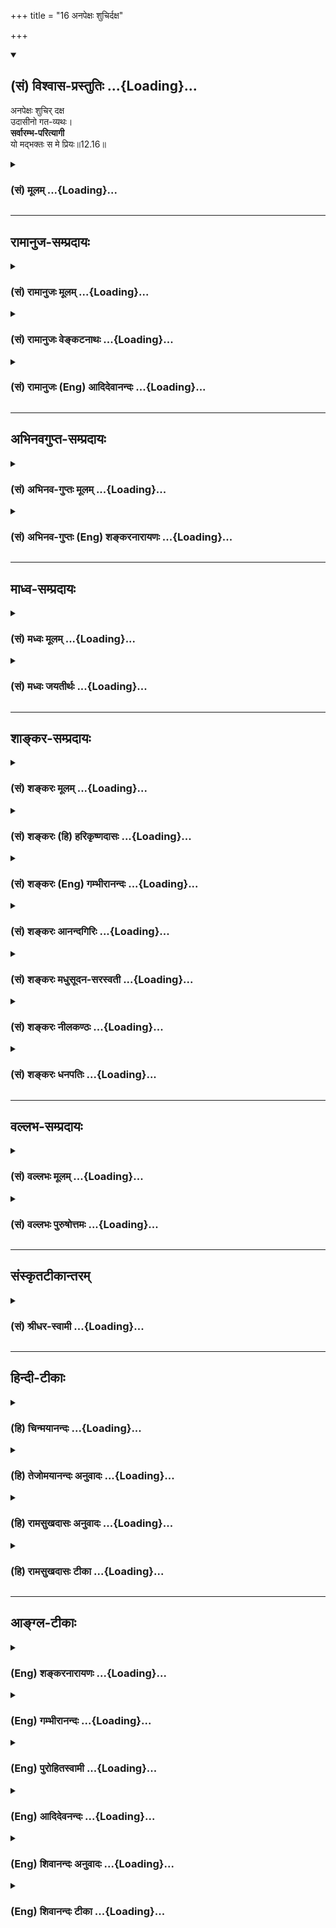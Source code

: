 +++
title = "16 अनपेक्षः शुचिर्दक्ष"

+++
<div class="js_include" newlevelforh1="2" title="(सं) विश्वास-प्रस्तुतिः" unfilled url="/purANam_vaiShNavam/mahAbhAratam/06-bhIShma-parva/03-bhagavad-gItA-parva/saMskRtam/vishvAsa-prastutiH/12_bhakti-yogaH/16_anapexaH_shuchird.md">
<details open><summary><h2>(सं) विश्वास-प्रस्तुतिः ...{Loading}...</h2></summary>

अनपेक्षः शुचिर् दक्ष  
उदासीनो गत-व्यथः।  
**सर्वारम्भ-परित्यागी**  
यो मद्भक्तः स मे प्रियः॥12.16॥
</details>
</div>
<div class="js_include collapsed" newlevelforh1="3" title="(सं) मूलम्" unfilled url="/purANam_vaiShNavam/mahAbhAratam/06-bhIShma-parva/03-bhagavad-gItA-parva/saMskRtam/mUlam/12_bhakti-yogaH/16_anapexaH_shuchird.md">
<details><summary><h3>(सं) मूलम् ...{Loading}...</h3></summary>

अनपेक्षः शुचिर्दक्ष उदासीनो गतव्यथः।  
सर्वारम्भपरित्यागी यो मद्भक्तः स मे प्रियः।।12.16।।
</details>
</div>


_________________
## रामानुज-सम्प्रदायः
<div class="js_include collapsed" newlevelforh1="3" title="(सं) रामानुजः मूलम्" unfilled url="/purANam_vaiShNavam/mahAbhAratam/06-bhIShma-parva/03-bhagavad-gItA-parva/saMskRtam/rAmAnujaH/mUlam/12_bhakti-yogaH/16_anapexaH_shuchird.md">
<details><summary><h3>(सं) रामानुजः मूलम् ...{Loading}...</h3></summary>

।।12.16।।**अनपेक्षः** -- आत्मव्यतिरिक्ते कृत्स्ने वस्तुनि अनपेक्षः;
**शुचिः** -- शास्त्रविहितद्रव्यवर्धितकायः; **दक्षः** --
शास्त्रीयक्रियोपादानसमर्थः अन्यत्र **उदासीनः; गतव्यथः** --
शास्त्रीयक्रियानिर्वृत्तौ अवर्जनीयशीतोष्णपरुषस्पर्शादिदुःखेषु
व्यथारहितः; सर्वारम्भपरित्यागी --
शास्त्रीयव्यतिरिक्तसर्वकर्मारम्भपरित्यागी; य एवंभूतो मद्भक्तः स मे
प्रियः।

</details>
</div>
<div class="js_include collapsed" newlevelforh1="3" title="(सं) रामानुजः वेङ्कटनाथः" unfilled url="/purANam_vaiShNavam/mahAbhAratam/06-bhIShma-parva/03-bhagavad-gItA-parva/saMskRtam/rAmAnujaH/venkaTanAthaH/12_bhakti-yogaH/16_anapexaH_shuchird.md">
<details><summary><h3>(सं) रामानुजः वेङ्कटनाथः ...{Loading}...</h3></summary>

  
  
।।12.16।। आत्ममात्रापेक्षत्वेन शास्त्रीयमात्रजागरूकत्वं
तद्व्यतिरिक्तेष्वत्यन्तनिरीहत्वं चाह -- अनपेक्षः इति श्लोकेन।
प्रस्तुताधिकारविरोधव्युदासाय सामान्यं विशेषे नियमयतिआत्मव्यतिरिक्त इति।
अन्येषु सङ्कोचकाभावात्कृत्स्न इत्युक्तम्। फलीभूतस्य शुचित्वस्य स्वरूपेण
विधातुमशक्यत्वात्तद्धेतौ तात्पर्यमित्याह -- शास्त्रविहितेति।
अन्यविषयसामर्थ्यस्यानुपयुक्तत्वात्तदुपयुक्तानुष्ठानसामर्थ्यं
दक्षशब्देनाभिधीयत इत्याहशास्त्रीयेति। विरोधपरिहारायौदासीन्यं
विहितव्यतिरिक्तविषयमित्याहअन्यत्रोदासीन इति।
अविहिताप्रतिषिद्धेष्वित्यर्थः। अपक्षपातिन्वमिहौदासीन्यं वदन्तःसमः शत्रौ
च \[12।18\] इत्यादिवक्ष्यमाणपौनरुक्त्यान्निरस्ताः।
निषिद्ध्यमानव्यथाप्रसङ्गं दर्शयतिशास्त्रीयक्रियानिर्वृत्ताविति।
विहितयोगारम्भादिव्यवच्छेदायाहशास्त्रीयव्यतिरिक्तेति।
साभिसन्धिकपरित्यागस्यात्र विवक्षितत्वात् माध्यस्थ्यरूपौदासीन्याद्भेदः।
यद्वा निष्प्रयत्नतारूपोदासीनत्वफलं सर्वकर्मारम्भपरित्यागः। कर्मात्र
वाक्कायव्यापारः। स एवारभ्यमाणत्वादारम्भः। तस्योपादानं वा। एतदखिलमपि
मद्भक्तिविशिष्टतयैव प्रियत्वकारणमिति मद्भक्तशब्देन विवक्षितमित्याहय
एवम्भूतो मद्भक्त इति।  
  

</details>
</div>
<div class="js_include collapsed" newlevelforh1="3" title="(सं) रामानुजः (Eng) आदिदेवानन्दः" unfilled url="/purANam_vaiShNavam/mahAbhAratam/06-bhIShma-parva/03-bhagavad-gItA-parva/saMskRtam/rAmAnujaH/english/AdidevAnandaH/12_bhakti-yogaH/16_anapexaH_shuchird.md">
<details><summary><h3>(सं) रामानुजः (Eng) आदिदेवानन्दः ...{Loading}...</h3></summary>

12.16 He who is free from 'desires', i.e., who has no longing for
anything except the self; who is 'pure', namely, whose body is nourished
on the food prescribed by the Sastras; who is an 'expert' namely, who is
an expert in performing actions prescribed by the Sastras; who is
'indifferent', i.e., not interested in matters other than those enjoined
by the Sastras; who is free from 'agony', i.e., of pain caused by heat,
cold, contact with coarse things etc., which are inevitably associated
with the performance of rites prescribed by the Sastras; who renounces
all 'undertakings,' i.e., who renounces all undertakings except those
demanded by the Sastras - the devotee who is like this is dear to Me.

</details>
</div>


_________________
## अभिनवगुप्त-सम्प्रदायः
<div class="js_include collapsed" newlevelforh1="3" title="(सं) अभिनव-गुप्तः मूलम्" unfilled url="/purANam_vaiShNavam/mahAbhAratam/06-bhIShma-parva/03-bhagavad-gItA-parva/saMskRtam/abhinava-guptaH/mUlam/12_bhakti-yogaH/16_anapexaH_shuchird.md">
<details><summary><h3>(सं) अभिनव-गुप्तः मूलम् ...{Loading}...</h3></summary>

।।12.15 -- 12.20।। यस्मादित्यादि मे प्रिया इत्यन्तम्। अनिकेतः -- इदमेव
मया कर्तव्यम् इति यस्य नास्ति प्रतिज्ञा। यथाप्राप्तहेवाकितया
सुखदुःखादिकमुपभुञ्ज्ञानः परमेश्वरविषयसमावेशितहृदयः सुखेनैव प्राप्नोति
परमकैवल्यम् इति।  
  
।। शिवम्।।

</details>
</div>
<div class="js_include collapsed" newlevelforh1="3" title="(सं) अभिनव-गुप्तः (Eng) शङ्करनारायणः" unfilled url="/purANam_vaiShNavam/mahAbhAratam/06-bhIShma-parva/03-bhagavad-gItA-parva/saMskRtam/abhinava-guptaH/english/shankaranArAyaNaH/12_bhakti-yogaH/16_anapexaH_shuchird.md">
<details><summary><h3>(सं) अभिनव-गुप्तः (Eng) शङ्करनारायणः ...{Loading}...</h3></summary>

12.16 See Comment under 12.20

</details>
</div>


_________________
## माध्व-सम्प्रदायः
<div class="js_include collapsed" newlevelforh1="3" title="(सं) मध्वः मूलम्" unfilled url="/purANam_vaiShNavam/mahAbhAratam/06-bhIShma-parva/03-bhagavad-gItA-parva/saMskRtam/madhvaH/mUlam/12_bhakti-yogaH/16_anapexaH_shuchird.md">
<details><summary><h3>(सं) मध्वः मूलम् ...{Loading}...</h3></summary>

।।12.16।। सर्वारम्भपरित्यागी इत्यादेः
सामान्यविशेषव्याख्यानव्याख्येयभावेनापुनरुक्तिः। हर्षादिभिर्मुक्त
इत्युक्ते कादाचित्कमपि भवतीतियो न हृष्यति \[12।17\] इत्युक्तम्।
उपचारपरिहारार्थं पूर्वम् आधिक्यज्ञानार्थं भक्त्यभ्यासः। ये तु सर्वाणि
कर्माणि \[12।6\] इत्यादेः प्रपञ्च एषः।

</details>
</div>
<div class="js_include collapsed" newlevelforh1="3" title="(सं) मध्वः जयतीर्थः" unfilled url="/purANam_vaiShNavam/mahAbhAratam/06-bhIShma-parva/03-bhagavad-gItA-parva/saMskRtam/madhvaH/jayatIrthaH/12_bhakti-yogaH/16_anapexaH_shuchird.md">
<details><summary><h3>(सं) मध्वः जयतीर्थः ...{Loading}...</h3></summary>

।।12.16।। पुनरुक्तिदोषमाशङ्क्य परिहरति --
**सर्वे**ति। सर्वारम्भपरितयागीशुभाशुभपरित्यागी \[12।17\],इत्यादौ
सामान्यविशेषभावेनसन्तुष्टः सततं योगी \[12।14\]सन्तुष्टो येन केनचित्
\[12।19\] इत्यादौ व्याख्यानव्याख्येयभावेनहर्षामर्षभयोद्वेगैर्मुक्तः
\[12।15\]यो न हृष्यति \[12।17\] इत्यत्र नोक्तं प्रकारद्वयं सम्भवतीत्यत
आह -- **हर्षादिभिरि**ति। निष्ठाप्रत्ययेनातीतत्वप्रतीत्या कालान्तरे
हर्षादिकं भवतीत्याशङ्क्य क्रियाप्रबन्धे विहितेन लटा प्रतिपादयतीत्यर्थः।
तर्हीदमेवास्तु; किं तेन इत्यत आह -- **उपचारे**ति। सिद्धेऽर्थे वचनमुपचारं
तात्पर्यद्योतनेन परिहरतीत्यर्थः। यो मद्भक्तः इति भक्तिः पुनःपुनरुच्यते;
तत्प्रयोजनमाह -- **आधिक्ये**ति। अद्वेष्टा \[12।13\] इत्यादिनोक्तेषु
सर्वधर्मेषु भक्तेरिति शेषः। अद्वेष्टा इत्यादेः सङ्गत्यदर्शनात्तामाह --
**ये त्वे**ति। प्रपञ्चस्तदुपलक्षितस्याभिधानम्।
अक्षरोपासकानधिकृत्यैतदुच्यते इत्यसत्। सन्निहितसम्बन्धे सति
व्यवहितसम्बन्धप्रहणायोगात्योमद्भक्तः स मे प्रियः इत्यादिवचनाच्च।

</details>
</div>


_________________
## शाङ्कर-सम्प्रदायः
<div class="js_include collapsed" newlevelforh1="3" title="(सं) शङ्करः मूलम्" unfilled url="/purANam_vaiShNavam/mahAbhAratam/06-bhIShma-parva/03-bhagavad-gItA-parva/saMskRtam/shankaraH/mUlam/12_bhakti-yogaH/16_anapexaH_shuchird.md">
<details><summary><h3>(सं) शङ्करः मूलम् ...{Loading}...</h3></summary>

।।12.16।। --,देहेन्द्रियविषयसंबन्धादिषु अपेक्षाविषयेषु **अनपेक्षः**
निःस्पृहः। **शुचिः** बाह्येन आभ्यन्तरेण च शौचेन संपन्नः। **दक्षः**
प्रत्युत्पन्नेषु कार्येषु सद्यः यथावत् प्रतिपत्तुं समर्थः। **उदासीनः** न
कस्यचित् मित्रादेः पक्षं भजते यः; सः उदासीनः यतिः। **गतव्यथः** गतभयः।
**सर्वारम्भपरित्यागी** आरभ्यन्त इति आरम्भाः इहामुत्रफलभोगार्थानि
कामहेतूनि कर्माणि सर्वारम्भाः; तान् परित्यक्तुं शीलम् अस्येति
सर्वारम्भपरित्यागी **यः मद्भक्तः सः मे प्रियः**।। किञ्च --,

</details>
</div>
<div class="js_include collapsed" newlevelforh1="3" title="(सं) शङ्करः (हि) हरिकृष्णदासः" unfilled url="/purANam_vaiShNavam/mahAbhAratam/06-bhIShma-parva/03-bhagavad-gItA-parva/saMskRtam/shankaraH/hindI/harikRShNadAsaH/12_bhakti-yogaH/16_anapexaH_shuchird.md">
<details><summary><h3>(सं) शङ्करः (हि) हरिकृष्णदासः ...{Loading}...</h3></summary>

।।12.16।। जो शरीर; इन्द्रिय; विषय और उनके सम्बन्ध आदि स्पृहाके विषयोंमें
अपेक्षारहित -- निःस्पृह है; बाहरभीतरकी शुद्धिसे सम्पन्न है; और चतुर
अर्थात् अनेक कर्त्तव्योंके प्राप्त होनेपर उनमेंसे तुरंत ही यथार्थ
कर्त्तव्यको निश्चित करनेमें समर्थ है। तथा जो उदासीन अर्थात् किसी मित्र
आदिका पक्षपात न करनेवाला संन्यासी है और गतव्यथ यानी निर्भय है। तथा जो
समस्त आरम्भोंका त्याग करनेवाला है -- जो आरम्भ किये जायँ उनका नाम आरम्भ
है; इसके अनुसार इस लोक और परलोकके फलभोगके लिये किये जानेवाले समस्त
कामनाहेतुक कर्मोंका नाम सर्वारम्भ है; उन्हें त्यागनेका जिसका स्वभाव है
ऐसा जो मेरा भक्त है वह मेरा प्यारा है।

</details>
</div>
<div class="js_include collapsed" newlevelforh1="3" title="(सं) शङ्करः (Eng) गम्भीरानन्दः" unfilled url="/purANam_vaiShNavam/mahAbhAratam/06-bhIShma-parva/03-bhagavad-gItA-parva/saMskRtam/shankaraH/english/gambhIrAnandaH/12_bhakti-yogaH/16_anapexaH_shuchird.md">
<details><summary><h3>(सं) शङ्करः (Eng) गम्भीरानन्दः ...{Loading}...</h3></summary>

12.16 Anapeksah, he who has no desires with regard to covetable things
like body, organs, objects, (their inter-) relationship, etc.; sucih,
who is pure, endowed with external and internal purity; daksah, who is
dextrous, who is able to promptly understand in the right way the duties
that present themselves; udasinah, who is impartial, the monk who does
not side with anybody-friends and others; gatavyathah, who is free from
fear; sarva-arambha-parityagi, who has renounced every undertaking-works
under-taken are arambhah; sarva-arambhah means works undertaken out of
desire for results to be enjoyed here or hereafter; he who is apt to
give them up (pari-tyaga) is sarva-arambha-parityahi; he who is such a
madbhaktah, devotee of Mine; he is priyah, dear; me, to Me. Further,

</details>
</div>
<div class="js_include collapsed" newlevelforh1="3" title="(सं) शङ्करः आनन्दगिरिः" unfilled url="/purANam_vaiShNavam/mahAbhAratam/06-bhIShma-parva/03-bhagavad-gItA-parva/saMskRtam/shankaraH/AnandagiriH/12_bhakti-yogaH/16_anapexaH_shuchird.md">
<details><summary><h3>(सं) शङ्करः आनन्दगिरिः ...{Loading}...</h3></summary>

।।12.16।। निरपेक्षत्वादिकमपि ज्ञानिनो विशेषणमित्याह -- **अनपेक्ष इति।**
आदिपदमपेक्षणीयसर्वसंग्रहार्थं; प्रतिपत्तव्येषु प्रतिपत्तुं कर्तव्येषु
कर्तुं चेत्यर्थः। परैस्ताडितस्यापि गता व्यथा भयमस्येति
व्युत्पत्तिमाश्रित्याह -- **गतेति।** नच क्षमीत्यनेन पौनरुक्त्यं
प्रत्युत्पन्नायामपि व्यथायामपकर्तृष्वनपकर्तृत्वं
क्षमित्वमित्यभ्युपगमात्।

</details>
</div>
<div class="js_include collapsed" newlevelforh1="3" title="(सं) शङ्करः मधुसूदन-सरस्वती" unfilled url="/purANam_vaiShNavam/mahAbhAratam/06-bhIShma-parva/03-bhagavad-gItA-parva/saMskRtam/shankaraH/madhusUdana-sarasvatI/12_bhakti-yogaH/16_anapexaH_shuchird.md">
<details><summary><h3>(सं) शङ्करः मधुसूदन-सरस्वती ...{Loading}...</h3></summary>

।।12.16।। अनपेक्ष इति। किंच निरपेक्षः सर्वेषु भोगोपकरणेषु
यदृच्छोपनीतेष्वपि निःस्पृहः; शुचिर्बाह्याभ्यन्तरशौचसंपन्नः; दक्ष
उपस्थितेषु ज्ञातव्येषु कर्तव्येषु च सद्य एव ज्ञातुं कर्तुं च समर्थः;
उदासीनो न कस्यचिन्मित्रादेः पक्षं भजते; यो गतव्यथः परैस्ताड्यमानस्यापि
गता नोत्पन्ना व्यथा पीडा यस्य सः; उत्पन्नायामपि व्यथायामनपकर्तृत्वं
क्षमित्वं; व्यथाकारणेषु सत्स्वप्यनुत्पन्नव्यथत्वं गतव्यथत्वमिति भेदः।
ऐहिकामुष्मिकफलानि सर्वाणि कर्माणि सर्वारम्भास्तान्परित्युक्तं शीलं यस्य
स सर्वारम्भपरित्यागी संन्यासी यो मद्भक्तः स मे प्रियः।

</details>
</div>
<div class="js_include collapsed" newlevelforh1="3" title="(सं) शङ्करः नीलकण्ठः" unfilled url="/purANam_vaiShNavam/mahAbhAratam/06-bhIShma-parva/03-bhagavad-gItA-parva/saMskRtam/shankaraH/nIlakaNThaH/12_bhakti-yogaH/16_anapexaH_shuchird.md">
<details><summary><h3>(सं) शङ्करः नीलकण्ठः ...{Loading}...</h3></summary>

।।12.16।। अस्यैव व्युत्थानावस्थामाह -- **अनपेक्ष इति।** सुखप्राप्तौ
दुःखहाने वा तत्साधने वा लिप्साशून्योऽनपेक्षः। शुचिः बाह्याभ्यन्तरशौचवान्
पुण्यापुण्याभ्यामलिप्तो वा। दक्षः भगवद्भजनादावनलसः। उदासीनो मानापमानादौ
समवृत्तिः। अतएव गता व्यथा चेतःपीडा यस्य स गतव्यथः। सर्वारम्भपरित्यागी
संन्यासित्वादेव। यो मद्भक्तः स मे प्रियः।

</details>
</div>
<div class="js_include collapsed" newlevelforh1="3" title="(सं) शङ्करः धनपतिः" unfilled url="/purANam_vaiShNavam/mahAbhAratam/06-bhIShma-parva/03-bhagavad-gItA-parva/saMskRtam/shankaraH/dhanapatiH/12_bhakti-yogaH/16_anapexaH_shuchird.md">
<details><summary><h3>(सं) शङ्करः धनपतिः ...{Loading}...</h3></summary>

।।12.16।। निरपेक्षत्वादिकमपि ज्ञानिनो विशेषणमित्याशयेनाह। अनपेक्षः
देहेन्द्रियविषयसंबन्धेषु सर्वेष्वपेक्षणीयेषु
यदृच्छायोपलब्धेष्वपेक्षाशून्यो निस्पृहः। शुचिः मृदम्ब्वादिनिमित्तेन
बाह्येन दयादिनाभ्यन्तरेण च शौचने संपन्नः पुण्यापुण्याभ्यामलिप्य इति वा।
अस्मिन्पक्षे प्रकरणाविरोधः। पुण्यापुण्ये न करोत्यस्ताभ्यामलिप्त इत्यर्थे
तु शूभाशुभपरित्यागीत्येन पौनरुक्त्यं बोध्यम्। दक्षः प्रत्युत्पन्नेषु
कर्तव्येषु यथावज्ज्ञातु कर्तुं न कुशलो नत्वलसः। कस्यचिन्मित्रादेः
पक्षपातं न भजत इत्युदासीनः। यत्तु मानापमानादौ समवृत्तिरुदासीन इति तन्न।
तथा मानापमानयोरित्यादिना पौनरुक्त्यापत्तेः। ताडितुमुद्यतादपि
व्यथानिमित्तं गतं भयं यस्मात्। नच क्षमीत्यनेन पौनरुक्त्यं परैस्ताडितस्य
प्रत्युत्पन्नायामापि पीडायां तन्निमित्तं ताडनकर्तृषु ताडनाद्यकर्तुत्वं
क्षमित्वमित्यभ्युपगमात्।
अतएवैहिकामुष्मकदुःखनिवृत्तितत्सुखप्राप्त्यर्थानि कर्माणि आरभ्यन्त
इत्यारम्भास्तान् परियक्तुं शीलमस्य स सर्वारम्भपरित्यागी। यतो
भयहेतुभूतसर्वारम्भपरित्यागी अतो गतव्यथ इति वा। यो मद्भक्तः स मे प्रियः।

</details>
</div>


_________________
## वल्लभ-सम्प्रदायः
<div class="js_include collapsed" newlevelforh1="3" title="(सं) वल्लभः मूलम्" unfilled url="/purANam_vaiShNavam/mahAbhAratam/06-bhIShma-parva/03-bhagavad-gItA-parva/saMskRtam/vallabhaH/mUlam/12_bhakti-yogaH/16_anapexaH_shuchird.md">
<details><summary><h3>(सं) वल्लभः मूलम् ...{Loading}...</h3></summary>

।।12.16।। अनपेक्ष इति। मत्सेवातिरिक्तं सालोक्यादिकमपि नापेक्षते।
तथासालोक्यसार्ष्टिसारूप्यसामीप्यैकत्वमप्युत। दीयमानं न गृह्णन्ति विना
मत्सेवनं जनाः \[3।29।13\] इति भागवतवचनात्। शुचिराचारवान्आचारप्रभवो
धर्मस्तेनैव च सुखी भवेत् इति वाक्यात्। तथा भगवत्सेवायां
तत्तच्छृङ्गारयोजने दक्षः चतुरः। तत्प्रतिकूले गृहादावुदासीनः। तत्रापि
गतव्यथःभार्यादीनां तथाऽन्येषामसतश्चाक्रमं सहेत् तथा कलत्रादिकं प्रतिकूलं
दृष्ट्वा तदीयसर्वविषयारम्भपरित्यागी च। सेवायां हिउद्वेगः प्रतिबन्धो वा
भोगो वा स्यात्तु बाधकः इति श्रीमदाचार्यैरप्युच्यते; अतः
सर्वारम्भभोगोऽनुचितः घातकत्वात्। य एवम्भूतो भक्तः स मे प्रियः।

</details>
</div>
<div class="js_include collapsed" newlevelforh1="3" title="(सं) वल्लभः पुरुषोत्तमः" unfilled url="/purANam_vaiShNavam/mahAbhAratam/06-bhIShma-parva/03-bhagavad-gItA-parva/saMskRtam/vallabhaH/puruShottamaH/12_bhakti-yogaH/16_anapexaH_shuchird.md">
<details><summary><h3>(सं) वल्लभः पुरुषोत्तमः ...{Loading}...</h3></summary>

  
  
।।12.16।। किञ्च। अनपेक्षः सेवादौ स्वमनोऽतिरिक्तापेक्षारहितः समर्थ इति
यावत्। शुचिः मत्स्मरणवान्; दक्षः भजनस्वरूपज्ञानवान्; उदासीनः लोकेषु;
गतव्यथः मानसिकक्लेशरहितः; सर्वारम्भपरित्यागी
दृष्टश्रुतफलककर्माऽनुद्यमानस्वभावः। एतादृशो मद्भक्तः मद्भजनकर्त्ता स मे
प्रियः।  
  

</details>
</div>


_________________
## संस्कृतटीकान्तरम्
<div class="js_include collapsed" newlevelforh1="3" title="(सं) श्रीधर-स्वामी" unfilled url="/purANam_vaiShNavam/mahAbhAratam/06-bhIShma-parva/03-bhagavad-gItA-parva/saMskRtam/shrIdhara-svAmI/12_bhakti-yogaH/16_anapexaH_shuchird.md">
<details><summary><h3>(सं) श्रीधर-स्वामी ...{Loading}...</h3></summary>

।।12.16।। किंच **-- अनपेक्ष इति।** अनपेक्षो यदृच्छोपस्थितेऽप्यर्थे
निस्पृहः; शुचिर्बाह्याभ्यन्तरशौचसंपन्नः; तक्षोऽनलसः; उदासीनः
पक्षपातरहितः; गतव्यथ आधिशून्यः
सर्वान्दृष्टादृष्टार्थानारम्भानुद्यमान्परित्यक्तुं शीलं यस्य स एवंभूतः
सन् यो मद्भक्तः स मे प्रियः।

</details>
</div>


_________________
## हिन्दी-टीकाः
<div class="js_include collapsed" newlevelforh1="3" title="(हि) चिन्मयानन्दः" unfilled url="/purANam_vaiShNavam/mahAbhAratam/06-bhIShma-parva/03-bhagavad-gItA-parva/hindI/chinmayAnandaH/12_bhakti-yogaH/16_anapexaH_shuchird.md">
<details><summary><h3>(हि) चिन्मयानन्दः ...{Loading}...</h3></summary>

।।12.16।। यह तीसरा भाग है। ज्ञानी भक्त के चरित्र पर यह श्लोक और अधिक
प्रकाश डालता है। पूर्व के दो भागों में उसके चौदह लक्षण बताये जा चुके
हैं; और अब इन छ गुणों को बताकर भक्त के चित्र को और अधिक स्पष्ट किया जा
रहा है। जो अनपेक्ष (अपेक्षारहित) है सामान्य पुरुष अपने सुख और शान्ति के
लिए बाह्य देश; काल; वस्तु ; व्यक्ति और परिस्थितियों पर आश्रित होता है।
इनमें से प्रिय की प्राप्ति होने पर वह क्षण भर रोमांचित कर देने वाले
हर्षोल्लास का अनुभव करता है। परन्तु एक सच्चा भक्त अपने सुख के लिए बाह्य
जगत् की अपेक्षा नहीं रखता; क्योंकि उसकी प्रेरणा; समता और प्रसन्नता का
स्रोत हृदयस्थ आत्मा ही होता है। जो शुचि अर्थात् शुद्ध है एक सच्चा भक्त
शारीरिक शुद्धि तथा उसी प्रकार आन्तरिक शुद्धि से भी सम्पन्न होता है। जो
भक्त साधक की स्थिति में भी शरीर मन और जगत् के साथ अपने सम्बन्धों में
शुद्धि रखने के प्रति जागरूक रहता है वही फिर सिद्ध भक्त शुचि को प्राप्त
होता है। यह एक सुविदित तथ्य है कि कोई पुरुष जिस वातावरण में रहता है; उसे
देखकर तथा उसकी वस्तुओं; वस्त्रों आदि की दशा देखकर उस पुरुष के स्वभाव;
अनुशासन तथा संस्कृति का अनुमान किया जा सकता है। शारीरिक शुचिता तथा
व्यवहार में भी पवित्रता रखने पर भारत में अत्यधिक बल दिया गया है। बाह्य
शुद्धि के बिना आन्तरिक शुद्धि मात्र दिवास्वप्न; या व्यर्थ की आशा ही
सिद्ध होगी। दक्ष (कुशल) सदा सजगता तो सुगठित पुरुष का स्वभाव ही बन जाता
है। किसी भी कार्य़ की सफलता की कुंजी उत्साह है। कुशल और समर्थ व्यक्ति वह
नहीं है जो अपने व्यवहार और कार्य में त्रुटियां करता रहता है। दक्ष भक्त
मन से सजग और बुद्धि से समर्थ होता है। उसमें मन की शक्ति का अपव्यय नहीं
होता अत एक बार किसी कार्य का उत्तरदायित्व अपने कन्धों पर लेने के पश्चात्
वह उस कार्य का सिद्धि के लिए सदा तत्पर रहता है। जैसा कि हम देख रहे हैं;
यदि धार्मिक कहे जाने वाले लोग अपने कार्य में आलसी; असावधान और अशिष्ट हो
गये हैं; तो हम समझ सकते हैं कि हिन्दू धर्म अपने प्राचीन वैभव से कितना
दूर भटक गया है। उदासीन समाज में ऐसे अनेक भक्त कहे जाने वाले लोगों का
मिलना कठिन नहीं हैं; जिन्होंने अपने आप को एक अनभिव्यक्त दुखपूर्ण स्थिति
में समर्पित कर दिया है और उसका कारण केवल यह है कि किसी ने उसके साथ
विश्वासघात अथवा दुर्व्यवहार किया था। ऐसे मूढ़ भक्त सोचते हैं कि समाज के
इन अपराधों के प्रति वे उदासीन रहेंगे। बाद में उनकी भक्ति ही उन्हें एक
दुर्भाग्यपूर्ण दायित्व प्रतीत होने लगती है; न कि एक वास्तविक लाभ
दर्शनशास्त्र को विपरीत समझने पर उसकी समाप्ति समाज के आत्मघात में ही होती
है। उदासीन भाव का प्रयोजन केवल अपने मन की शक्तियों का अपव्यय रोकने के लिए
ही है। मनुष्य के जीवन में; छोटीछोटी कठिनाइयाँ; सामान्य बीमारियां
सुखसुविधा का अभाव आदि का होना तो स्वाभाविक और सामान्य बात है। उनको ही
अत्यधिक महत्व देना और उनकी निवृत्ति के लिए दिन रात प्रयत्न करते रहने का
अर्थ जीवन भर परिस्थितियों को अनुकूल बनाने के संघर्ष में ही डूबे रहना है।
यहाँ साधक को यह उपदेश दिया गया है कि जीवन की इन साधारण परिस्थितियों में
वह अपनी मानसिक शक्ति को व्यर्थ ही नहीं खोने दे; बल्कि इन घटनाओं में
उदासीन भाव से रहकर शक्ति का संचय करे। छोटेमोटे दुख और कष्ट अनित्य होने
के कारण स्व्ात ही निवृत्त हो जाते हैं; अत उनके लिए चिन्ता और संघर्ष करने
की कोई आवश्यकता नहीं है। व्यथारहित (भयरहित) जब मनुष्य किसी वस्तु विशेष की
कामना से अभिभूत हो जाता है; तब उसे मन में यह भय लगा रहता है कि कहीं उसकी
इच्छा अतृप्त ही न रह जाये। परन्तु ज्ञानी भक्त सब कामनाओं से मुक्त होने
के कारण निर्भय होता है। सर्वारम्भ परित्यागी संस्कृत में आरम्भ शब्द का
अर्थ कर्म भी होता है। अत सर्वारम्भ परित्यागी शब्द का अर्थ कोई यह नहीं
समझे कि भक्त वह है; जो सब कर्मों का त्याग कर देता है इस प्रकार के
शाब्दिक अर्थ के कारण बहुसंख्यक हिन्दू लोग कर्म करने में अकुशल और आलसी हो
गये हैं। इन लोगों को देखकर ही अन्य लोग हमारी आलोचना करते हुए कहते हैं कि
हिन्दू धर्म में आलस्य को ही दैवी आदर्श के रूप में गौरवान्वित किया गया है
परन्तु यह अनुचित है; क्योंकि इस शब्द के आशय की सर्वथा उपेक्षा की गयी है।
यदि कोई व्यक्ति किसी कर्म में निश्चित प्रारम्भ देखता है; तो इसका अर्थ यह
हुआ कि वह स्वयं को उस कर्म का आरम्भकर्ता मानता है। उसके मन में यह भाव
दृढ़ होना चाहिए कि उसने ही यह कर्म विशेष किसी विशेष फल को प्राप्त करने
के लिए प्रारम्भ किया है; जिसे प्राप्त कर वह कोई निश्चित लाभ या सुख
प्राप्त करेगा। जो पुरुष भगवान् का भक्त है; और सांस्कृतिक पूर्णत्व को
प्राप्त करना चाहता है; उसको इस प्रकार के मान और कर्तृत्व के अभिमान को
सर्वथा त्याग कर निरहंकार भाव से जगत् में कर्म करने चाहिए। वास्तविकता यह
है कि हमारे जीवन में कोई भी कर्म नया नहीं है; जिसका अपना स्वतन्त्र
प्रारम्भ और समाप्ति हो। सम्पूर्ण जगत् के सनातन कर्म व्यापार में ही सभी
कर्मों का समावेश हो जाता है। यदि भलीभांति विचार किया जाये तो ज्ञात होगा
कि हमारे सभी कर्म जगत् में उपलब्ध वस्तुओं और स्थितियों से नियन्त्रित;
नियमित; शासित और प्रेरित होते हैं। ईश्वर के भक्त को विश्व की इस एकता का
सदैव भान बना रहता है; और इसलिए; वह जगत् में सदा ईश्वर के हाथों में एक
करण या निमित्त के रूप में कर्म करता है; न कि किसी कर्म के स्वतन्त्र
कर्ता के रूप में। उपर्युक्त सद्गुणों से सम्पन्न भक्त मुझे प्रिय है। भक्त
के कुछ और लक्षण बताते हुए भगवान् कहते हैं

</details>
</div>
<div class="js_include collapsed" newlevelforh1="3" title="(हि) तेजोमयानन्दः अनुवादः" unfilled url="/purANam_vaiShNavam/mahAbhAratam/06-bhIShma-parva/03-bhagavad-gItA-parva/hindI/tejomayAnandaH/anuvAdaH/12_bhakti-yogaH/16_anapexaH_shuchird.md">
<details><summary><h3>(हि) तेजोमयानन्दः अनुवादः ...{Loading}...</h3></summary>

।।12.16।। जो अपेक्षारहित, शुद्ध, दक्ष, उदासीन, व्यथारहित और सर्वकर्मों
का संन्यास करने वाला मेरा भक्त है, वह मुझे प्रिय है।।

</details>
</div>
<div class="js_include collapsed" newlevelforh1="3" title="(हि) रामसुखदासः अनुवादः" unfilled url="/purANam_vaiShNavam/mahAbhAratam/06-bhIShma-parva/03-bhagavad-gItA-parva/hindI/rAmasukhadAsaH/anuvAdaH/12_bhakti-yogaH/16_anapexaH_shuchird.md">
<details><summary><h3>(हि) रामसुखदासः अनुवादः ...{Loading}...</h3></summary>

।।12.16।। जो आकाङ्क्षासे रहित, बाहर-भीतरसे पवित्र, दक्ष, उदासीन, व्यथासे
रहित और सभी आरम्भोंका अर्थात् नये-नये कर्मोंके आरम्भका सर्वथा त्यागी है,
वह मेरा भक्त मुझे प्रिय है।

</details>
</div>
<div class="js_include collapsed" newlevelforh1="3" title="(हि) रामसुखदासः टीका" unfilled url="/purANam_vaiShNavam/mahAbhAratam/06-bhIShma-parva/03-bhagavad-gItA-parva/hindI/rAmasukhadAsaH/TIkA/12_bhakti-yogaH/16_anapexaH_shuchird.md">
<details><summary><h3>(हि) रामसुखदासः टीका ...{Loading}...</h3></summary>

।।12.16।।***व्याख्या--*'अनपेक्षः'--**भक्त भगवान्को ही सर्वश्रेष्ठ मानता
है। उसकी दृष्टिमें भगवत्प्राप्तिसे बढ़कर दूसरा कोई लाभ नहीं होता। अतः
संसारकी किसी भी वस्तुमें उसका किञ्चिन्मात्र भी खिंचाव नहीं होता। इतना ही
नहीं; अपने कहलानेवाले शरीर, इन्द्रियों, मन, बुद्धिमें भी उसका अपनापन
नहीं रहता, प्रत्युत वह उनको भी भगवान्का ही मानता है, जो कि वास्तवमें
भगवान्के ही हैं। अतः उसको शरीर-निर्वाहकी भी चिन्ता नहीं होती। फिर वह और
किस बातकी अपेक्षा करे; अर्थात् फिर उसे किसी भी वस्तुकी
इच्छा-वासना-स्पृहा नहीं रहती।  
  
भक्तपर चाहे कितनी ही बड़ी आपत्ति आ जाय, आपत्तिका ज्ञान होनेपर भी उसके
चित्तपर प्रतिकूल प्रभाव नहीं होता। भयंकर-से-भयंकर परिस्थितिमें भी वह
भगवान्की लीलाका अनुभव करके मस्त रहता है। इसलिये वह किसी प्रकारकी
अनुकूलताकी कामना नहीं करता।  
  
नाशवान् पदार्थ तो रहते नहीं, उनका वियोग अवश्यम्भावी है और अविनाशी
परमात्मासे कभी वियोग होता ही नहीं --इस वास्तविकताको जाननेके कारण भक्तमें
स्वाभाविक ही नाशवान् पदार्थोंकी इच्छा पैदा नहीं होती।  
यह बात खास ध्यान देनेकी है कि केवल इच्छा करनेसे शरीर-निर्वाहके पदार्थ
मिलते हों तथा इच्छा न करनेसे न मिलते हों--ऐसा कोई नियम नहीं है।
वास्तवमें शरीर-निर्वाहकी आवश्यक सामग्री स्वतः प्राप्त होती है; क्योंकि
जीवमात्रके शरीर-निर्वाहकी आवश्यक सामग्रीका प्रबन्ध भगवान्की ओरसे पहले ही
हुआ रहता है। इच्छा करनेसे तो आवश्यक वस्तुओंकी प्राप्तिमें बाधा ही आती
है। अगर मनुष्य किसी वस्तुको अपने लिये अत्यन्त आवश्यक समझकर वह वस्तु कैसे
मिले; कहाँ मिले; कब मिले;' -- ऐसी प्रबल इच्छाको अपने अन्तःकरणमें पकड़े
रहता है, तो उसकी उस इच्छाका विस्तार नहीं हो पाता अर्थात् उसकी वह इच्छा
दूसरे लोगोंके अन्तःकरणतक नहीं पहुँच पाती। इस कारण दूसरे लोगोंके
अन्तःकरणमें उस आवश्यक वस्तुको देनेकी इच्छा या प्रेरणा नहीं होती। प्रायः
देखा जाता है कि लेनेकी प्रबल इच्छा रखनेवाले-(चोर आदि) को कोई देना नहीं
चाहता। इसके विपरीत किसी वस्तुकी इच्छा न रखनेवाले विरक्त त्यागी और बालककी
आवश्यकताओंका अनुभव अपने-आप दूसरोंको होता है, और दूसरे उनके
शरीर-निर्वाहका अपने-आप प्रसन्नतापूर्वक प्रबन्ध करते हैं। इससे यह सिद्ध
हुआ कि इच्छा न करनेसे जीवन-निर्वाहकी आवश्यक वस्तुएँ बिना माँगे स्वतः
मिलती हैं। अतः वस्तुओंकी इच्छा करना केवल मूर्खता और अकारण दुःख पाना ही
है। सिद्ध भक्तको तो अपने कहे जानेवाले शरीरकी भी अपेक्षा नहीं होती;
इसलिये वह सर्वथा निरपेक्ष होता है।  
किसी-किसी भक्तको तो इसकी भी अपेक्षा नहीं होती कि भगवान् दर्शन दें!
भगवान् दर्शन दें तो आनन्द, न दें तो आनन्द! वह तो सदा भगवान्की प्रसन्नता
और कृपाको देखकर मस्त रहता है। ऐसे निरपेक्ष भक्तके पीछे-पीछे भगवान् भी
घूमा करते हैं! भगवान् स्वयं कहते हैं --  
    **निरेपक्षं मुनिं शान्तं निर्वैरं समदर्शनम्।**  
  
**    अनुव्रजाम्यहं नित्यं पूयेयेत्यङ्घ्रिरेणुभिः।।**  
                                
(श्रीमद्भा0 11। 14। 16)  
'जो निरपेक्ष (किसीकी अपेक्षा न रखनेवाला), निरन्तर मेरा मनन करनेवाला,
शान्त, द्वेष-रहित और सबके प्रति समान दृष्टि रखनेवाला है, उस महात्माके
पीछे-पीछे मैं सदा यह सोचकर घूमा करता हूँ कि उसकी चरण-रज मेरे ऊपर पड़ जाय
और मैं पवित्र हो जाऊँ। '  
किसी वस्तुकी इच्छाको लेकर भगवान्की भक्ति करनेवाला मनुष्य वस्तुतः उस
इच्छित वस्तुका ही भक्त होता है; क्योंकि (वस्तुकी ओर लक्ष्य रहनेसे) वह
वस्तुके लिये ही भगवान्की भक्ति करता है, न कि भगवान्के लिये। परन्तु
भगवान्की यह उदारता है कि उसको भी अपना भक्त मानते हैं (गीता 7। 16);
क्योंकि वह इच्छित वस्तुके लिये किसी दूसरेपर भरोसा न रखकर अर्थात् केवल
भगवान्पर भरोसा रखकर ही भजन करता है। इतना ही नहीं, भगवान् भक्त ध्रुवकी
तरह उस (अर्थार्थी भक्त) की इच्छा पूरी करके उसको सर्वथा निःस्पृह भी बना
देते हैं।  
  
**'शुचिः'--**शरीरमें अहंता-ममता (मैं-मेरापन) न रहनेसे भक्तका शरीर
अत्यन्त पवित्र होता है। अन्तःकरणमें राग-द्वेष, हर्ष-शोक, काम-क्रोधादि
विकारोंके न रहनेसे उसका अन्तःकरण भी अत्यन्त पवित्र होता है। ऐसे
(बाहर-भीतरसे अत्यन्त पवित्र) भक्तके दर्शन, स्पर्श, वार्तालाप और चिन्तनसे
दूसरे लोग भी पवित्र हो जाते हैं। तीर्थ सब लोगोंको पवित्र करते हैं;
किन्तु ऐसे भक्त तीर्थोंको भी तीर्थत्व प्रदान करते हैं अर्थात् तीर्थ भी
उनके चरण-स्पर्शसे पवित्र हो जाते हैं (पर भक्तोंके मनमें ऐसा अहंकार नहीं
होता)। ऐसे भक्त अपने हृदयमें विराजित **'पवित्राणां पवित्रम्'**
(पवित्रोंको भी पवित्र करनेवाले) भगवान्के प्रभावसे तीर्थोंको भी महातीर्थ
बनाते हुए विचरण करते हैं -- **तीर्थीकुर्वन्ति तीर्थानि स्वान्तःस्थेन
गदाभृता**।। (श्रीमद्भा0 1। 13। 10)महाराज भगीरथ गङ्गाजीसे कहते हैं --
**साधवो न्यासिनः शान्ता ब्रह्मिष्ठा लोकपावनाः।**  
  
**हरन्त्यघं तेऽङ्गसङ्गात् तेष्वास्ते ह्यघभिद्धरिः।।**(श्रीमद्भा0 9। 9।
6)'माता! जिन्होंने लोक-परलोककी समस्त कामनाओंका त्याग कर दिया है, जो
संसारसे उपरत होकर अपने-आपमें शान्त हैं, जो ब्रह्मनिष्ठ और लोकोंको पवित्र
करनेवाले परोपकारी साधु पुरुष हैं, वे अपने अङ्गस्पर्शसे तुम्हारे
(पापियोंके अङ्ग-स्पर्शसे आये) समस्त पापोंको नष्ट कर देंगे; क्योंकि उनके
हृदयमें समस्त पापोंका नाश करनेवाले भगवान् सर्वदा निवास करते
हैं। '**'दक्षः'--**जिसने करनेयोग्य काम कर लिया है, वही दक्ष है।
मानव-जीवनका उद्देश्य भगवत्प्राप्ति ही है। इसीके लिये मनुष्यशरीर मिला है।
अतः जिसने अपना उद्देश्य पूरा कर लिया अर्थात् भगवान्को प्राप्त कर लिया,
वही वास्तवमें दक्ष अर्थात् चतुर है। भगवान् कहते हैं -- **एषा बुद्धिमतां
बुद्धिर्मनीषा च मनीषिणाम्।**  
  
**यत्सत्यमनृतेनेह मर्त्येनाप्नोति मामृतम्।।**(श्रीमद्भा0 11। 29।
22)'विवेकियोंके विवेक और चतुरोंकी चतुराईकी पराकाष्ठा इसीमें है कि वे इस
विनाशी और असत्य शरीरके द्वारा मुझ अविनाशी एवं सत्य तत्त्वको प्राप्त कर
लें। ' सांसारिक दक्षता (चतुराई) वास्तवमें दक्षता नहीं है। एक दृष्टिसे तो
व्यवहारमें अधिक दक्षता होना कलङ्क ही है; क्योंकि इससे अन्तःकरणमें जड
पदार्थोंका आदर बढ़ता है, जो मनुष्यके पतनका कारण होता है। सिद्ध भक्तमें
व्यावहारिक (सांसारिक) दक्षता भी होती है। परन्तु व्यावहारिक दक्षताको
पारमार्थिक स्थितिकी कसौटी मानना वस्तुतः सिद्ध भक्तका अपमान ही करना
है।**'उदासीनः'--**उदासीन शब्दका अर्थ है -- उत्आसीन अर्थात् ऊपर बैठा हुआ,
तटस्थ, पक्षपातसे रहित। विवाद करनेवाले दो व्यक्तियोंके प्रति जिसका सर्वथा
तटस्थ भाव रहता है, उसको उदासीन कहा जाता है। उदासीन शब्द निर्लिप्तताका
द्योतक है। जैसे ऊँचे पर्वतपर खड़े हुए पुरुषपर नीचे पृथ्वीपर लगी हुई आग
या बाढ़ आदिका कोई असर नहीं पड़ता, ऐसे ही किसी भी अवस्था, घटना, परिस्थिति
आदिका भक्तपर कोई असर नहीं पड़ता, वह सदा निर्लिप्त रहता है। जो मनुष्य
भक्तका हित चाहता है तथा उसके अनुकूल आचरण करता है, वह उसका मित्र समझा
जाता है और जो मनुष्य भक्तका अहित चाहता है तथा उसके प्रतिकूल आचरण करता
है; वह उसका शत्रु समझा जाता है। इस प्रकार मित्र और शत्रु समझे जानेवाले
व्यक्तिके साथ भक्तके बाहरी व्यवहारमें फरक मालूम दे सकता है; परन्तु
भक्तके अन्तःकरणमें दोनों मनुष्योंके प्रति किञ्चिन्मात्र भी भेदभाव नहीं
होता। वह दोनों स्थितियोंमें सर्वथा उदासीन अर्थात् निर्लिप्त रहता
है। भक्तके अन्तःकरणमें अपनी स्वतन्त्र सत्ता नहीं रहती। वह शरीरसहित
सम्पूर्ण संसारको परमात्माका ही मानता है। इसलिये उसका व्यवहार पक्षपातसे
रहित होता है।**'गतव्यथः'--**कुछ मिले या न मिले, कुछ भी आये या चला जाय,
जिसके चित्तमें दुःख-चिन्ता-शोकरूप हलचल कभी होती ही नहीं, उस भक्तको यहाँ
**'गतव्यथः'** कहा गया है। यहाँ 'व्यथा' शब्द केवल दुःखका वाचक नहीं है।
अनुकूलताकी प्राप्ति होनेपर चित्तमें प्रसन्नता तथा प्रतिकूलताकी प्राप्ति
होनेपर चित्तमें खिन्नताकी जो हलचल होती है, वह भी 'व्यथा' ही है। अतः
अनुकूलता तथा प्रतिकूलतासे अन्तःकरणमें होनेवाले राग-द्वेष, हर्ष-शोक आदि
विकारोंके सर्वथा अभावको ही यहाँ **'गतव्यथः'** पदसे कहा गया है।  
  
**'सर्वारम्भपरित्यागी'--**भोग और संग्रहके उद्देश्यसे नयेनये कर्म करनेको
'आरम्भ' कहते हैं; जैसे -- सुखभोगके उद्देश्यसे घरमें नयी-नयी चीजें इकट्ठी
करना, वस्त्र खरीदना; रुपये बढ़ानेके उद्देश्यसे नयीनयी दूकानें खोलना, नया
व्यापार शुरू करना आदि। भक्त भोग और संग्रहके लिये किये जानेवाले मात्र
कर्मोंका सर्वथा त्यागी होता है **(टिप्पणी प₀ 656.1)**। जिसका उद्देश्य
संसारका है और जो वर्ण, आश्रम, विद्या, बुद्धि, योग्यता, पद, अधिकार आदिको
लेकर,अपनेमें विशेषता देखता है, वह भक्त नहीं होता। भक्त भगवन्निष्ठ होता
है। अतः उसके कहलानेवाले शरीर, इन्द्रि, मन, बुद्धि, क्रिया फल आदि सब
भगवान्के अर्पित होते हैं। वास्तवमें इन शरीरादिके मालिक भगवान् ही हैं।
प्रकृति और प्रकृतिका कार्यमात्र भगवान्का है। अतः भक्त एक भगवान्के सिवाय
किसीको भी अपना नहीं मानता। वह अपने लिये कभी कुछ नहीं करता। उसके द्वारा
होनेवाले मात्र कर्म भगवान्की प्रसन्नताके लिये ही होते हैं। धन-सम्पत्ति,
सुख-आराम, मान-बड़ाई आदिके लिये किये जानेवाले कर्म उसके द्वारा कभी होते
ही नहीं। जिसके भीतर परमात्मतत्त्वकी प्राप्तिकी ही सच्ची लगन लगी है, वह
साधक चाहे किसी भी मार्गका क्यों न हो, भोग भोगने और संग्रह करनेके
उद्देश्यसे वह कभी कोई नया कर्म आरम्भ नहीं करता।**'यो मद्भक्तः स मे
प्रियः' --** भगवान्में स्वाभाविक ही इतना महान् आकर्षण है कि भक्त स्वतः
उनकी ओर खिंच जाता है, उनका प्रेमी हो जाता है।**आत्मारामाश्च मुनयो
निर्ग्रन्था अप्युरुक्रमे।**  
  
कुर्वन्त्यहैतुकीं भक्तिमित्थम्भूतगुणो हरिः।। (श्रीमद्भा0 1। 7।
10)'ज्ञानके द्वारा जिनकी चित्-जड-ग्रन्थि कट गयी है, ऐसे आत्माराम मुनिगण
भी भगवान्की हेतुरहित (निष्काम) भक्ति किया करते हैं; क्योंकि भगवान्के गुण
ही ऐसे हैं कि वे प्राणियोंको अपनी ओर खींच लेते हैं। यहाँ प्रश्न हो सकता
है कि अगर भगवान्में इतना महान् आकर्षण है, तो सभी मनुष्य भगवान्की ओर
क्यों नहीं खिंच जाते, उनके प्रेमी क्यों नहीं हो जाते; वास्तवमें देखा जाय
तो जीव भगवान्का ही अंश है। अतः उसका भगवान्की ओर स्वतः-स्वाभाविक आकर्षण
होता है। परन्तु जो भगवान् वास्तवमें अपने हैं, उनको तो मनुष्यने अपना माना
नहीं और जो मन-बुद्धि-इन्द्रियाँ शरीर-कुटुम्बादि अपने नहीं हैं, उनको उसने
अपना मान लिया। इसीलिये वह शारीरिक निर्वाह और सुखकी कामनासे सांसारिक
भोगोंकी ओर आकृष्ट हो गया तथा अपने अंशी भगवान्से दूर (विमुख) हो गया। फिर
भी उसकी यह दूरी वास्तविक नहीं माननी चाहिये। कारण कि नाशवान् भोगोंकी ओर
आकृष्ट होनेसे उसकी भगवान्से दूरी दिखायी तो देती है, पर वास्तवमें दूरी है
नहीं; क्योंकि उन भोगोंमें भी तो सर्वव्यापी भगवान् परिपूर्ण हैं। परन्तु
इन्द्रियोंके विषयोंमें अर्थात् भोगोंमें ही आसक्ति होनेके कारण उसको उनमें
छिपे भगवान् दिखायी नहीं देते। जब इन नाशवान् भोगोंकी ओर उसका आकर्षण नहीं
रहता, तब वह स्वतः ही भगवान्की ओर खिंच जाता है। संसारमें किञ्चिन्मात्र भी
आसक्ति न रहनेसे भक्तका एकमात्र भगवान्में स्वतः प्रेम होता है। ऐसे
अनन्यप्रेमी भक्तको भगवान् **'मद्भक्तः'** कहते हैं। जिस भक्तका भगवान्में
अनन्य प्रेम है, वह भगवान्को प्रिय होता है।  
  
***सम्बन्ध--***सिद्ध भक्तके पाँच लक्षणोंवाला चौथा प्रकरण आगेके श्लोकमें
आया है।

</details>
</div>


_________________
## आङ्ग्ल-टीकाः
<div class="js_include collapsed" newlevelforh1="3" title="(Eng) शङ्करनारायणः" unfilled url="/purANam_vaiShNavam/mahAbhAratam/06-bhIShma-parva/03-bhagavad-gItA-parva/english/shankaranArAyaNaH/12_bhakti-yogaH/16_anapexaH_shuchird.md">
<details><summary><h3>(Eng) शङ्करनारायणः ...{Loading}...</h3></summary>

12.16. He, who does not expect \[anything\]; who is pure, dexterous,
unconcerned, untroubled; and who has renonced all his undertakings all
around-that devotee of Mine is dear to Me.

</details>
</div>
<div class="js_include collapsed" newlevelforh1="3" title="(Eng) गम्भीरानन्दः" unfilled url="/purANam_vaiShNavam/mahAbhAratam/06-bhIShma-parva/03-bhagavad-gItA-parva/english/gambhIrAnandaH/12_bhakti-yogaH/16_anapexaH_shuchird.md">
<details><summary><h3>(Eng) गम्भीरानन्दः ...{Loading}...</h3></summary>

12.16 He who has no desires, who is pure, who is dextrous, who is
impartial, who is free from fear, who has renounced every undertaking-he
who is (such) a devotee of Mine is dear to Me.

</details>
</div>
<div class="js_include collapsed" newlevelforh1="3" title="(Eng) पुरोहितस्वामी" unfilled url="/purANam_vaiShNavam/mahAbhAratam/06-bhIShma-parva/03-bhagavad-gItA-parva/english/purohitasvAmI/12_bhakti-yogaH/16_anapexaH_shuchird.md">
<details><summary><h3>(Eng) पुरोहितस्वामी ...{Loading}...</h3></summary>

12.16 He who expects nothing, who is pure, watchful, indifferent,
unruffled, and who renounces all initiative, such a one is My beloved.

</details>
</div>
<div class="js_include collapsed" newlevelforh1="3" title="(Eng) आदिदेवनन्दः" unfilled url="/purANam_vaiShNavam/mahAbhAratam/06-bhIShma-parva/03-bhagavad-gItA-parva/english/AdidevanandaH/12_bhakti-yogaH/16_anapexaH_shuchird.md">
<details><summary><h3>(Eng) आदिदेवनन्दः ...{Loading}...</h3></summary>

12.16 He who is free from desires, who is pure, expert, indifferent and
free from agony, who has renounced every undertaking - he is dear to Me.

</details>
</div>
<div class="js_include collapsed" newlevelforh1="3" title="(Eng) शिवानन्दः अनुवादः" unfilled url="/purANam_vaiShNavam/mahAbhAratam/06-bhIShma-parva/03-bhagavad-gItA-parva/english/shivAnandaH/anuvAdaH/12_bhakti-yogaH/16_anapexaH_shuchird.md">
<details><summary><h3>(Eng) शिवानन्दः अनुवादः ...{Loading}...</h3></summary>

12.16 He who is free from wants, pure, expert, unconcerned, and free
from pain, renouncing all undertakings or commencements he who is (thus)
devoted to Me, is dear to Me.

</details>
</div>
<div class="js_include collapsed" newlevelforh1="3" title="(Eng) शिवानन्दः टीका" unfilled url="/purANam_vaiShNavam/mahAbhAratam/06-bhIShma-parva/03-bhagavad-gItA-parva/english/shivAnandaH/TIkA/12_bhakti-yogaH/16_anapexaH_shuchird.md">
<details><summary><h3>(Eng) शिवानन्दः टीका ...{Loading}...</h3></summary>

12.16 अनपेक्षः (he who is) free from wants; शुचिः pure; दक्षः expert;
उदासीनः unconcerned; गतव्यथः free from pain; सर्वारम्भपरित्यागी
renouncing all undertakings or commencements; यः who; मद्भक्तः
My,devotee; सः he; मे to Me; प्रियः dear.CommentarY He is free from
dependence. He is indifferent to the body; the senses; the objects of
the senses and their mutual connections. He has external and internal
purity. External purity is attained through earth and water (washing and
bathing). Inner purity is attained by the eradication of likes and
dislikes; lust; anger; jealousy; etc.; and through the cultivation of
the virtues -- friendship (towards eals); compassion (towards those who
are inferior) and complacency (towards superiors).Daksha Prompt; swift
and skilful in all actions expert. He is able to decide rightly and
immediately in matters that demand prompt attention and action.Udasina
He who does not take up the side of a friend and the like (in a
controversy) he who is indifferent to whatever happens.Gatavyathah He
who is free from pain. He is not troubled even if he is beaten by a
wicked man. He is not pained or afflicted by any result of any action or
any happening.Sarvarambhaparityagi He habitually renounces all actions
calculated to secure the objects of enjoyment; whether of this world or
of the next. He has abandoned all egoistic; personal and mental
initiative in all actions; mental and physical. He has merged his will
in the cosmic will. He allows the divine will to work through him. He
has neither preference nor personal desire and so he is swift; prompt
and skilful in all actions. The divine will works through him in a
dynamic manner.Such a devotee is My own Self and so he is very dear to
Me.

</details>
</div>
